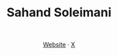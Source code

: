 <h1 align="center">Sahand Soleimani</h1><br>

<p align="center">
  <a href="https://www.sahandsoleimani.ir/">Website</a>
  ·
  <a href="https://x.com/sahandsoleiman1">X</a>
</p>
